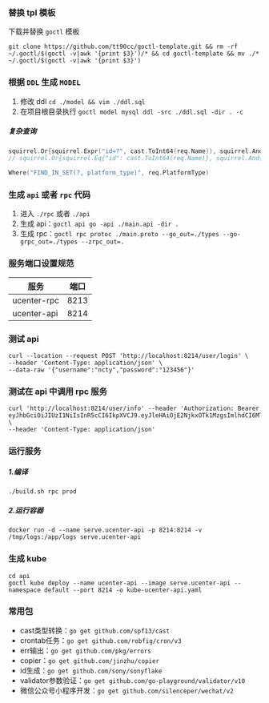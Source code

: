 ### 替换 tpl 模板

下载并替换 `goctl` 模板

```shell
git clone https://github.com/tt90cc/goctl-template.git && rm -rf ~/.goctl/$(goctl -v|awk '{print $3}')/* && cd goctl-template && mv ./* ~/.goctl/$(goctl -v|awk '{print $3}')
```

### 根据 `DDL` 生成 `MODEL`

1. 修改 ddl `cd ./model && vim ./ddl.sql`
2. 在项目根目录执行 `goctl model mysql ddl -src ./ddl.sql -dir . -c`

##### 复杂查询

```go
squirrel.Or{squirrel.Expr("id=?", cast.ToInt64(req.Name)), squirrel.And{squirrel.Eq{"name": req.Name}}}
// squirrel.Or{squirrel.Eq{"id": cast.ToInt64(req.Name)}, squirrel.And{squirrel.Eq{"name": req.Name}}}

Where("FIND_IN_SET(?, platform_type)", req.PlatformType)
```

### 生成 `api` 或者 `rpc` 代码

1. 进入 `./rpc` 或者 `./api`
2. 生成 api：`goctl api go -api ./main.api -dir .`
3. 生成 rpc：`goctl rpc protoc ./main.proto --go_out=./types --go-grpc_out=./types --zrpc_out=.`

### 服务端口设置规范

| 服务          | 端口           |
|-------------|--------------|
| ucenter-rpc | 8213         |
| ucenter-api | 8214         |

### 测试 api

```shell
curl --location --request POST 'http://localhost:8214/user/login' \
--header 'Content-Type: application/json' \
--data-raw '{"username":"ncty","password":"123456"}'
```

### 测试在 api 中调用 rpc 服务

```shell
curl 'http://localhost:8214/user/info' --header 'Authorization: Bearer eyJhbGciOiJIUzI1NiIsInR5cCI6IkpXVCJ9.eyJleHAiOjE2NjkxOTk1MzgsImlhdCI6MTY2OTE5MjMzOCwidXNlcklkIjoxfQ.pK06HqrU4qu0mC7Txje4h09rsRuYH2PelxEJ6sDMhoo' \
--header 'Content-Type: application/json'
```

### 运行服务

##### 1.编译
```
./build.sh rpc prod
```

##### 2.运行容器
```
docker run -d --name serve.ucenter-api -p 8214:8214 -v /tmp/logs:/app/logs serve.ucenter-api
```

### 生成 kube

```
cd api
goctl kube deploy --name ucenter-api --image serve.ucenter-api --namespace default --port 8214 -o kube-ucenter-api.yaml
```

### 常用包

* cast类型转换：`go get github.com/spf13/cast`
* crontab任务：`go get github.com/robfig/cron/v3`
* err输出：`go get github.com/pkg/errors`
* copier：`go get github.com/jinzhu/copier`
* id生成：`go get github.com/sony/sonyflake`
* validator参数验证：`go get github.com/go-playground/validator/v10`
* 微信公众号小程序开发：`go get github.com/silenceper/wechat/v2`